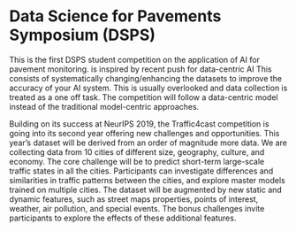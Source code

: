 # Data Science for Pavements Symposium (DSPS)
This is the first DSPS student competition on the application of AI for pavement monitoring. 
is inspired by recent push for data-centric AI
This consists of systematically changing/enhancing the datasets to improve the accuracy of your AI system. This is usually overlooked and data collection is treated as a one off task.
The competition will follow a data-centric model instead of the traditional model-centric approaches. 

Building on its success at NeurIPS 2019, the Traffic4cast competition is going into its second year offering new challenges and opportunities. This year’s dataset will be derived from an order of magnitude more data. We are collecting data from 10 cities of different size, geography, culture, and economy. The core challenge will be to predict short-term large-scale traffic states in all the cities. Participants can investigate differences and similarities in traffic patterns between the cities, and explore master models trained on multiple cities. The dataset will be augmented by new static and dynamic features, such as street maps properties, points of interest, weather, air pollution, and special events. The bonus challenges invite participants to explore the effects of these additional features.
